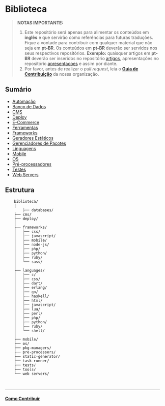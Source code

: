 # Biblioteca

> **NOTAS IMPORTANTE:**
>
> 1. Este repositório será apenas para alimentar os conteúdos em **inglês** e que servirão como referências para futuras traduções. Fique a vontade para contribuir com qualquer material que não seja em **pt-BR**. Os conteúdos em **pt-BR** deverão ser servidos nos seus respectivos repositórios.
> **Exemplo:** quaisquer artigos em **pt-BR** deverão ser inseridos no repositório [artigos](https://github.com/cerebrobr/artigos), apresentações no repositório [apresentacoes](https://github.com/cerebrobr/apresentacoes) e assim por diante.
> 2. Por favor, antes de realizar o _pull request_, leia o [**Guia de Contribuição**](https://github.com/cerebrobr/cerebro#como-contribuir) da nossa organização.

## Sumário

- [Automação](task-runner/)
- [Banco de Dados](databases/)
- [CMS](cms/)
- [Deploy](deploy/)
- [E-Commerce](e-commerce/)
- [Ferramentas](tools/)
- [Frameworks](frameworks/)
- [Geradores Estáticos](static-generators/)
- [Gerenciadores de Pacotes](pkg-managers/)
- [Linguagens](languages/)
- [Mobile](mobile/)
- [OS](os/)
- [Pré-processadores](pre-processors/)
- [Testes](tests/)
- [Web Servers](web-servers/)

## Estrutura

```
	biblioteca/ 
    │
    	├── databases/
	├── cms/
    ├── deploy/
    │
	├── frameworks/
	│   ├── css/
	│   ├── javascript/
    │   ├── mobile/
	│   ├── node-js/
	│   ├── php/
	│   ├── python/
	│   ├── ruby/
	│   └── sass/
    │
	├── languages/
	│   ├── c/
    │   ├── css/
    │   ├── dart/
    │   ├── erlang/
    │   ├── go/
    │   ├── haskell/
	│   ├── html/
	│   ├── javascript/
    │   ├── lua/
    │   ├── perl/
	│   ├── php/
	│   ├── python/
	│   ├── ruby/
	│   └── shell/
    │
	├── mobile/
    ├── os/
    ├── pkg-managers/
	├── pre-processors/
    ├── static-generator/
    ├── task-runner/
    ├── tests/
	├── tools/
	└── web servers/
```


<br/>

---

#### [Como Contribuir](https://github.com/cerebrobr/cerebro/blob/master/README.md#como-contribuir)
